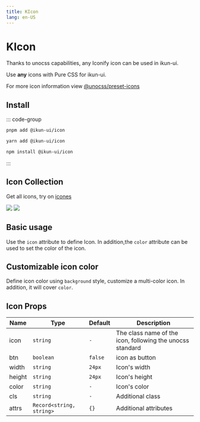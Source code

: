 ```yaml
---
title: KIcon
lang: en-US
---
```


# KIcon

Thanks to unocss capabilities, any Iconify icon can be used in ikun-ui.

Use **any** icons with Pure CSS for ikun-ui.

For more icon information view [@unocss/preset-icons](https://github.com/unocss/unocss/tree/main/packages/preset-icons)

## Install

::: code-group

```bash [pnpm]
pnpm add @ikun-ui/icon
```

```bash [yarn]
yarn add @ikun-ui/icon
```

```bash [npm]
npm install @ikun-ui/icon
```

:::

## Icon Collection

Get all icons, try on [icones](https://icones.js.org/)

![](https://raw.githubusercontent.com/antfu/icones/main/screenshots/2.png)
![](https://raw.githubusercontent.com/antfu/icones/main/screenshots/6.png)

## Basic usage

Use the `icon` attribute to define Icon. In addition,the `color` attribute can be used to set the color of the icon.

<demo src="icon/basic.svelte" github='Icon'></demo>

## Customizable icon color

Define icon color using `background` style, customize a multi-color icon. In addition, it will cover `color`.

<demo src="icon/multi-color.svelte" github='Icon'></demo>

## Icon Props

| Name   | Type                     | Default | Description                                               |
| ------ | ------------------------ | ------- | --------------------------------------------------------- |
| icon   | `string`                 | `-`     | The class name of the icon, following the unocss standard |
| btn    | `boolean`                | `false` | icon as button                                            |
| width  | `string`                 | `24px`  | Icon's width                                              |
| height | `string`                 | `24px`  | Icon's height                                             |
| color  | `string`                 | `-`     | Icon's color                                              |
| cls    | `string`                 | `-`     | Additional class                                          |
| attrs  | `Record<string, string>` | `{}`    | Additional attributes                                     |
